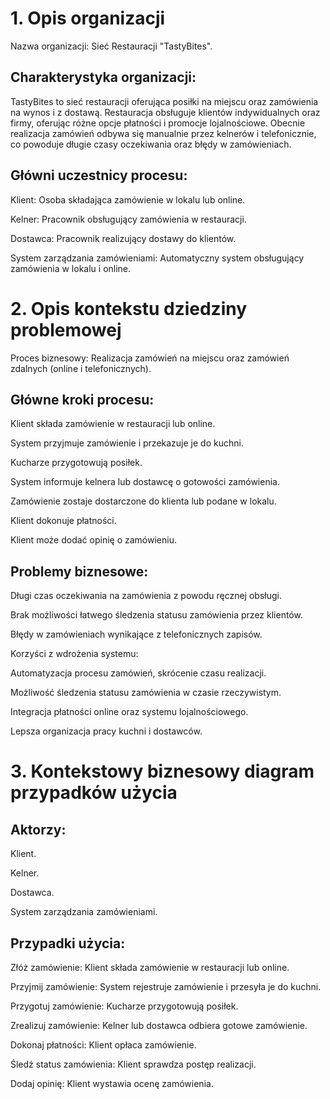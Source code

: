 # 1. Opis organizacji

Nazwa organizacji: Sieć Restauracji "TastyBites".

## Charakterystyka organizacji:

TastyBites to sieć restauracji oferująca posiłki na miejscu oraz zamówienia na wynos i z dostawą. Restauracja obsługuje klientów indywidualnych oraz firmy, oferując różne opcje płatności i promocje lojalnościowe. Obecnie realizacja zamówień odbywa się manualnie przez kelnerów i telefonicznie, co powoduje długie czasy oczekiwania oraz błędy w zamówieniach.

## Główni uczestnicy procesu:

Klient: Osoba składająca zamówienie w lokalu lub online.

Kelner: Pracownik obsługujący zamówienia w restauracji.

Dostawca: Pracownik realizujący dostawy do klientów.

System zarządzania zamówieniami: Automatyczny system obsługujący zamówienia w lokalu i online.

# 2. Opis kontekstu dziedziny problemowej

Proces biznesowy: Realizacja zamówień na miejscu oraz zamówień zdalnych (online i telefonicznych).

## Główne kroki procesu:

Klient składa zamówienie w restauracji lub online.

System przyjmuje zamówienie i przekazuje je do kuchni.

Kucharze przygotowują posiłek.

System informuje kelnera lub dostawcę o gotowości zamówienia.

Zamówienie zostaje dostarczone do klienta lub podane w lokalu.

Klient dokonuje płatności.

Klient może dodać opinię o zamówieniu.

## Problemy biznesowe:

Długi czas oczekiwania na zamówienia z powodu ręcznej obsługi.

Brak możliwości łatwego śledzenia statusu zamówienia przez klientów.

Błędy w zamówieniach wynikające z telefonicznych zapisów.

Korzyści z wdrożenia systemu:

Automatyzacja procesu zamówień, skrócenie czasu realizacji.

Możliwość śledzenia statusu zamówienia w czasie rzeczywistym.

Integracja płatności online oraz systemu lojalnościowego.

Lepsza organizacja pracy kuchni i dostawców.

# 3. Kontekstowy biznesowy diagram przypadków użycia

## Aktorzy:

Klient.

Kelner.

Dostawca.

System zarządzania zamówieniami.

## Przypadki użycia:

Złóż zamówienie: Klient składa zamówienie w restauracji lub online.

Przyjmij zamówienie: System rejestruje zamówienie i przesyła je do kuchni.

Przygotuj zamówienie: Kucharze przygotowują posiłek.

Zrealizuj zamówienie: Kelner lub dostawca odbiera gotowe zamówienie.

Dokonaj płatności: Klient opłaca zamówienie.

Śledź status zamówienia: Klient sprawdza postęp realizacji.

Dodaj opinię: Klient wystawia ocenę zamówienia.
